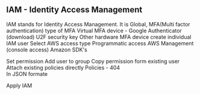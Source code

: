 ## IAM - Identity Access Management 
IAM stands for Identity Access Management. It is Global,
MFA(Multi factor authentication)
    type of MFA 
    Virtual MFA device - Google Authenticator (download)
    U2F security key 
    Other hardware MFA device 
create individual IAM user 
Select AWS access type 
      Programmatic access 
      AWS Management (console access)
      Amazon SDK's

 Set permission 
    Add user to group 
    Copy permission form existing user 
    Attach existing policies directly
        Policies - 404  
            In JSON formate 

Apply IAM   
